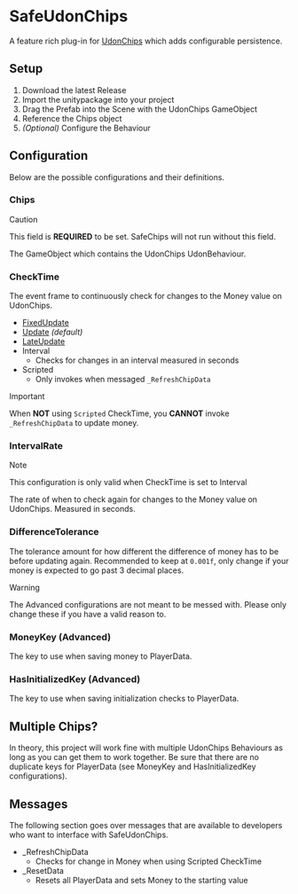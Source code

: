 # SafeUdonChips

A feature rich plug-in for [UdonChips](https://lura.booth.pm/items/3060394) which adds configurable persistence.

## Setup

1. Download the latest Release
2. Import the unitypackage into your project
3. Drag the Prefab into the Scene with the UdonChips GameObject
4. Reference the Chips object
5. *(Optional)* Configure the Behaviour

## Configuration

Below are the possible configurations and their definitions.

### Chips

> [!CAUTION]
> 
> This field is **REQUIRED** to be set. SafeChips will not run without this field.

The GameObject which contains the UdonChips UdonBehaviour.

### CheckTime

The event frame to continuously check for changes to the Money value on UdonChips.

+ [FixedUpdate](https://docs.unity3d.com/2022.3/Documentation/ScriptReference/MonoBehaviour.FixedUpdate.html)
+ [Update](https://docs.unity3d.com/2022.3/Documentation/ScriptReference/MonoBehaviour.Update.html) *(default)*
+ [LateUpdate](https://docs.unity3d.com/2022.3/Documentation/ScriptReference/MonoBehaviour.LateUpdate.html)
+ Interval
  + Checks for changes in an interval measured in seconds
+ Scripted
  + Only invokes when messaged `_RefreshChipData`

> [!IMPORTANT]
> 
> When **NOT** using `Scripted` CheckTime, you **CANNOT** invoke `_RefreshChipData` to update money.

### IntervalRate

> [!NOTE]
> 
> This configuration is only valid when CheckTime is set to Interval

The rate of when to check again for changes to the Money value on UdonChips. Measured in seconds.

### DifferenceTolerance

The tolerance amount for how different the difference of money has to be before updating again. Recommended to keep at `0.001f`, only change if your money is expected to go past 3 decimal places.

> [!WARNING]
> 
> The Advanced configurations are not meant to be messed with. Please only change these if you have a valid reason to.

### MoneyKey (Advanced)

The key to use when saving money to PlayerData.

### HasInitializedKey (Advanced)

The key to use when saving initialization checks to PlayerData.

## Multiple Chips?

In theory, this project will work fine with multiple UdonChips Behaviours as long as you can get them to work together. Be sure that there are no duplicate keys for PlayerData (see MoneyKey and HasInitializedKey configurations).

## Messages

The following section goes over messages that are available to developers who want to interface with SafeUdonChips.

+ _RefreshChipData
  + Checks for change in Money when using Scripted CheckTime
+ _ResetData
  + Resets all PlayerData and sets Money to the starting value